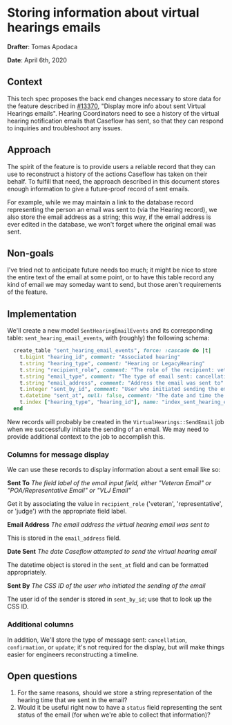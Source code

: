 # Storing information about virtual hearings emails
**Drafter**: Tomas Apodaca

**Date**: April 6th, 2020

## Context
This tech spec proposes the back end changes necessary to store data for the feature described in [#13370](https://github.com/department-of-veterans-affairs/caseflow/issues/13370), "Display more info about sent Virtual Hearings emails". Hearing Coordinators need to see a history of the virtual hearing notification emails that Caseflow has sent, so that they can respond to inquiries and troubleshoot any issues.

## Approach
The spirit of the feature is to provide users a reliable record that they can use to reconstruct a history of the actions Caseflow has taken on their behalf. To fulfill that need, the approach described in this document stores enough information to give a future-proof record of sent emails.

For example, while we may maintain a link to the database record representing the person an email was sent to (via the Hearing record), we also store the email address as a string; this way, if the email address is ever edited in the database, we won't forget where the original email was sent.

## Non-goals
I've tried not to anticipate future needs too much; it might be nice to store the entire text of the email at some point, or to have this table record any kind of email we may someday want to send, but those aren't requirements of the feature.

## Implementation

We'll create a new model `SentHearingEmailEvents` and its corresponding table: `sent_hearing_email_events`, with (roughly) the following schema:

```ruby
  create_table "sent_hearing_email_events", force: :cascade do |t|
    t.bigint "hearing_id", comment: "Associated hearing"
    t.string "hearing_type", comment: "Hearing or LegacyHearing"
    t.string "recipient_role", comment: "The role of the recipient: veteran, representative, judge"
    t.string "email_type", comment: "The type of email sent: cancellation, confirmation, update"
    t.string "email_address", comment: "Address the email was sent to"
    t.integer "sent_by_id", comment: "User who initiated sending the email"
    t.datetime "sent_at", null: false, comment: "The date and time the email was sent"
    t.index ["hearing_type", "hearing_id"], name: "index_sent_hearing_email_events_on_hearing_type_and_hearing_id"
  end
```

New records will probably be created in the `VirtualHearings::SendEmail` job when we successfully initiate the sending of an email. We may need to provide additional context to the job to accomplish this.

### Columns for message display

We can use these records to display information about a sent email like so:

**Sent To** _The field label of the email input field, either "Veteran Email" or "POA/Representative Email" or "VLJ Email"_

Get it by associating the value in `recipient_role` ('veteran', 'representative', or 'judge') with the appropriate field label.

**Email Address** _The email address the virtual hearing email was sent to_

This is stored in the `email_address` field.

**Date Sent** _The date Caseflow attempted to send the virtual hearing email_

The datetime object is stored in the `sent_at` field and can be formatted appropriately.

**Sent By** _The CSS ID of the user who initiated the sending of the email_

The user id of the sender is stored in `sent_by_id`; use that to look up the CSS ID.

### Additional columns

In addition, We'll store the type of message sent: `cancellation`, `confirmation`, or `update`; it's not required for the display, but will make things easier for engineers reconstructing a timeline.

## Open questions

1. For the same reasons, should we store a string representation of the hearing time that we sent in the email?
1. Would it be useful right now to have a `status` field representing the sent status of the email (for when we're able to collect that information)?

